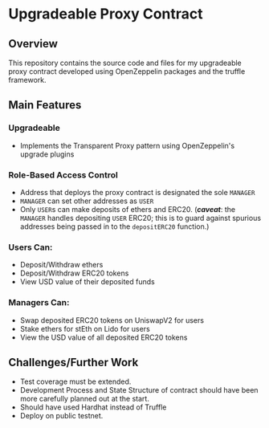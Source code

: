 # Upgradeable Proxy Contract

## Overview

This repository contains the source code and files for my upgradeable proxy contract developed using OpenZeppelin packages and the truffle framework.

## Main Features

### Upgradeable

- Implements the Transparent Proxy pattern using OpenZeppelin's upgrade plugins

### Role-Based Access Control

- Address that deploys the proxy contract is designated the sole `MANAGER`
- `MANAGER` can set other addresses as `USER`
- Only `USER`s can make deposits of ethers and ERC20. (**_caveat_**: the `MANAGER` handles depositing `USER` ERC20; this is to guard against spurious addresses being passed in to the `depositERC20` function.)

### Users Can:

- Deposit/Withdraw ethers
- Deposit/Withdraw ERC20 tokens
- View USD value of their deposited funds

### Managers Can:

- Swap deposited ERC20 tokens on UniswapV2 for users
- Stake ethers for stEth on Lido for users
- View the USD value of all deposited ERC20 tokens
<!-- todo : insert a table here for reference -->

## Challenges/Further Work

- Test coverage must be extended.
- Development Process and State Structure of contract should have been more carefully planned out at the start.
- Should have used Hardhat instead of Truffle
- Deploy on public testnet.

